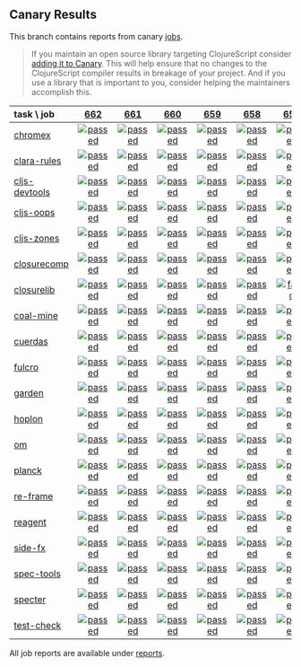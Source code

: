 ## Canary Results

This branch contains reports from canary [jobs](https://github.com/cljs-oss/canary/tree/jobs).

> If you maintain an open source library targeting ClojureScript consider [adding it to Canary](https://github.com/cljs-oss/canary/tree/master#how-to-participate). This will help ensure that no changes to the ClojureScript compiler results in breakage of your project. And if you use a library that is important to you, consider helping the maintainers accomplish this.

[//]: # (begin_overview_table)

| task \ job | <a href="reports/2018/11/11/job-000662-1.10.439-39f47c3" title="job #662 finished on 2018-11-11">662</a> | <a href="reports/2018/11/10/job-000661-1.10.439-39f47c3" title="job #661 finished on 2018-11-10">661</a> | <a href="reports/2018/11/09/job-000660-1.10.440-a7a9733" title="job #660 finished on 2018-11-09">660</a> | <a href="reports/2018/11/09/job-000659-1.10.439-39f47c3" title="job #659 finished on 2018-11-09">659</a> | <a href="reports/2018/11/09/job-000658-1.10.440-f1e0001" title="job #658 finished on 2018-11-09">658</a> | <a href="reports/2018/11/08/job-000657-1.10.439-39f47c3" title="job #657 finished on 2018-11-08">657</a> | <a href="reports/2018/11/07/job-000656-1.10.439-39f47c3" title="job #656 finished on 2018-11-07">656</a> | <a href="reports/2018/11/06/job-000655-1.10.439-39f47c3" title="job #655 finished on 2018-11-06">655</a> | <a href="reports/2018/11/05/job-000654-1.10.440-b21c899" title="job #654 finished on 2018-11-05">654</a> | <a href="reports/2018/11/05/job-000653-1.10.439-39f47c3" title="job #653 finished on 2018-11-05">653</a> |
| :--- | :---: | :---: | :---: | :---: | :---: | :---: | :---: | :---: | :---: | :---: |
| [chromex](https://github.com/binaryage/chromex) | <a href="reports/2018/11/11/job-000662-1.10.439-39f47c3#-chromex"><img title="passed" src="http://box.binaryage.com/s-passed.svg"><a> | <a href="reports/2018/11/10/job-000661-1.10.439-39f47c3#-chromex"><img title="passed" src="http://box.binaryage.com/s-passed.svg"><a> | <a href="reports/2018/11/09/job-000660-1.10.440-a7a9733#-chromex"><img title="passed" src="http://box.binaryage.com/s-passed.svg"><a> | <a href="reports/2018/11/09/job-000659-1.10.439-39f47c3#-chromex"><img title="passed" src="http://box.binaryage.com/s-passed.svg"><a> | <a href="reports/2018/11/09/job-000658-1.10.440-f1e0001#-chromex"><img title="passed" src="http://box.binaryage.com/s-passed.svg"><a> | <a href="reports/2018/11/08/job-000657-1.10.439-39f47c3#-chromex"><img title="passed" src="http://box.binaryage.com/s-passed.svg"><a> | <a href="reports/2018/11/07/job-000656-1.10.439-39f47c3#-chromex"><img title="passed" src="http://box.binaryage.com/s-passed.svg"><a> | <a href="reports/2018/11/06/job-000655-1.10.439-39f47c3#-chromex"><img title="passed" src="http://box.binaryage.com/s-passed.svg"><a> | <a href="reports/2018/11/05/job-000654-1.10.440-b21c899#-chromex"><img title="passed" src="http://box.binaryage.com/s-passed.svg"><a> | <a href="reports/2018/11/05/job-000653-1.10.439-39f47c3#-chromex"><img title="passed" src="http://box.binaryage.com/s-passed.svg"><a> |
| [clara-rules](https://github.com/cerner/clara-rules) | <a href="reports/2018/11/11/job-000662-1.10.439-39f47c3#-clara-rules"><img title="passed" src="http://box.binaryage.com/s-passed.svg"><a> | <a href="reports/2018/11/10/job-000661-1.10.439-39f47c3#-clara-rules"><img title="passed" src="http://box.binaryage.com/s-passed.svg"><a> | <a href="reports/2018/11/09/job-000660-1.10.440-a7a9733#-clara-rules"><img title="passed" src="http://box.binaryage.com/s-passed.svg"><a> | <a href="reports/2018/11/09/job-000659-1.10.439-39f47c3#-clara-rules"><img title="passed" src="http://box.binaryage.com/s-passed.svg"><a> | <a href="reports/2018/11/09/job-000658-1.10.440-f1e0001#-clara-rules"><img title="passed" src="http://box.binaryage.com/s-passed.svg"><a> | <a href="reports/2018/11/08/job-000657-1.10.439-39f47c3#-clara-rules"><img title="passed" src="http://box.binaryage.com/s-passed.svg"><a> | <a href="reports/2018/11/07/job-000656-1.10.439-39f47c3#-clara-rules"><img title="passed" src="http://box.binaryage.com/s-passed.svg"><a> | <a href="reports/2018/11/06/job-000655-1.10.439-39f47c3#-clara-rules"><img title="passed" src="http://box.binaryage.com/s-passed.svg"><a> | <a href="reports/2018/11/05/job-000654-1.10.440-b21c899#-clara-rules"><img title="passed" src="http://box.binaryage.com/s-passed.svg"><a> | <a href="reports/2018/11/05/job-000653-1.10.439-39f47c3#-clara-rules"><img title="passed" src="http://box.binaryage.com/s-passed.svg"><a> |
| [cljs-devtools](https://github.com/binaryage/cljs-devtools) | <a href="reports/2018/11/11/job-000662-1.10.439-39f47c3#-cljs-devtools"><img title="passed" src="http://box.binaryage.com/s-passed.svg"><a> | <a href="reports/2018/11/10/job-000661-1.10.439-39f47c3#-cljs-devtools"><img title="passed" src="http://box.binaryage.com/s-passed.svg"><a> | <a href="reports/2018/11/09/job-000660-1.10.440-a7a9733#-cljs-devtools"><img title="passed" src="http://box.binaryage.com/s-passed.svg"><a> | <a href="reports/2018/11/09/job-000659-1.10.439-39f47c3#-cljs-devtools"><img title="passed" src="http://box.binaryage.com/s-passed.svg"><a> | <a href="reports/2018/11/09/job-000658-1.10.440-f1e0001#-cljs-devtools"><img title="passed" src="http://box.binaryage.com/s-passed.svg"><a> | <a href="reports/2018/11/08/job-000657-1.10.439-39f47c3#-cljs-devtools"><img title="passed" src="http://box.binaryage.com/s-passed.svg"><a> | <a href="reports/2018/11/07/job-000656-1.10.439-39f47c3#-cljs-devtools"><img title="passed" src="http://box.binaryage.com/s-passed.svg"><a> | <a href="reports/2018/11/06/job-000655-1.10.439-39f47c3#-cljs-devtools"><img title="passed" src="http://box.binaryage.com/s-passed.svg"><a> | <a href="reports/2018/11/05/job-000654-1.10.440-b21c899#-cljs-devtools"><img title="passed" src="http://box.binaryage.com/s-passed.svg"><a> | <a href="reports/2018/11/05/job-000653-1.10.439-39f47c3#-cljs-devtools"><img title="passed" src="http://box.binaryage.com/s-passed.svg"><a> |
| [cljs-oops](https://github.com/binaryage/cljs-oops) | <a href="reports/2018/11/11/job-000662-1.10.439-39f47c3#-cljs-oops"><img title="passed" src="http://box.binaryage.com/s-passed.svg"><a> | <a href="reports/2018/11/10/job-000661-1.10.439-39f47c3#-cljs-oops"><img title="passed" src="http://box.binaryage.com/s-passed.svg"><a> | <a href="reports/2018/11/09/job-000660-1.10.440-a7a9733#-cljs-oops"><img title="passed" src="http://box.binaryage.com/s-passed.svg"><a> | <a href="reports/2018/11/09/job-000659-1.10.439-39f47c3#-cljs-oops"><img title="passed" src="http://box.binaryage.com/s-passed.svg"><a> | <a href="reports/2018/11/09/job-000658-1.10.440-f1e0001#-cljs-oops"><img title="passed" src="http://box.binaryage.com/s-passed.svg"><a> | <a href="reports/2018/11/08/job-000657-1.10.439-39f47c3#-cljs-oops"><img title="passed" src="http://box.binaryage.com/s-passed.svg"><a> | <a href="reports/2018/11/07/job-000656-1.10.439-39f47c3#-cljs-oops"><img title="passed" src="http://box.binaryage.com/s-passed.svg"><a> | <a href="reports/2018/11/06/job-000655-1.10.439-39f47c3#-cljs-oops"><img title="passed" src="http://box.binaryage.com/s-passed.svg"><a> | <a href="reports/2018/11/05/job-000654-1.10.440-b21c899#-cljs-oops"><img title="passed" src="http://box.binaryage.com/s-passed.svg"><a> | <a href="reports/2018/11/05/job-000653-1.10.439-39f47c3#-cljs-oops"><img title="passed" src="http://box.binaryage.com/s-passed.svg"><a> |
| [cljs-zones](https://github.com/binaryage/cljs-zones) | <a href="reports/2018/11/11/job-000662-1.10.439-39f47c3#-cljs-zones"><img title="passed" src="http://box.binaryage.com/s-passed.svg"><a> | <a href="reports/2018/11/10/job-000661-1.10.439-39f47c3#-cljs-zones"><img title="passed" src="http://box.binaryage.com/s-passed.svg"><a> | <a href="reports/2018/11/09/job-000660-1.10.440-a7a9733#-cljs-zones"><img title="passed" src="http://box.binaryage.com/s-passed.svg"><a> | <a href="reports/2018/11/09/job-000659-1.10.439-39f47c3#-cljs-zones"><img title="passed" src="http://box.binaryage.com/s-passed.svg"><a> | <a href="reports/2018/11/09/job-000658-1.10.440-f1e0001#-cljs-zones"><img title="passed" src="http://box.binaryage.com/s-passed.svg"><a> | <a href="reports/2018/11/08/job-000657-1.10.439-39f47c3#-cljs-zones"><img title="passed" src="http://box.binaryage.com/s-passed.svg"><a> | <a href="reports/2018/11/07/job-000656-1.10.439-39f47c3#-cljs-zones"><img title="passed" src="http://box.binaryage.com/s-passed.svg"><a> | <a href="reports/2018/11/06/job-000655-1.10.439-39f47c3#-cljs-zones"><img title="passed" src="http://box.binaryage.com/s-passed.svg"><a> | <a href="reports/2018/11/05/job-000654-1.10.440-b21c899#-cljs-zones"><img title="passed" src="http://box.binaryage.com/s-passed.svg"><a> | <a href="reports/2018/11/05/job-000653-1.10.439-39f47c3#-cljs-zones"><img title="passed" src="http://box.binaryage.com/s-passed.svg"><a> |
| [closurecomp](https://github.com/mfikes/closurecomp) | <a href="reports/2018/11/11/job-000662-1.10.439-39f47c3#-closurecomp"><img title="passed" src="http://box.binaryage.com/s-passed.svg"><a> | <a href="reports/2018/11/10/job-000661-1.10.439-39f47c3#-closurecomp"><img title="passed" src="http://box.binaryage.com/s-passed.svg"><a> | <a href="reports/2018/11/09/job-000660-1.10.440-a7a9733#-closurecomp"><img title="passed" src="http://box.binaryage.com/s-passed.svg"><a> | <a href="reports/2018/11/09/job-000659-1.10.439-39f47c3#-closurecomp"><img title="passed" src="http://box.binaryage.com/s-passed.svg"><a> | <a href="reports/2018/11/09/job-000658-1.10.440-f1e0001#-closurecomp"><img title="passed" src="http://box.binaryage.com/s-passed.svg"><a> | <a href="reports/2018/11/08/job-000657-1.10.439-39f47c3#-closurecomp"><img title="passed" src="http://box.binaryage.com/s-passed.svg"><a> | <a href="reports/2018/11/07/job-000656-1.10.439-39f47c3#-closurecomp"><img title="passed" src="http://box.binaryage.com/s-passed.svg"><a> | <a href="reports/2018/11/06/job-000655-1.10.439-39f47c3#-closurecomp"><img title="passed" src="http://box.binaryage.com/s-passed.svg"><a> | <a href="reports/2018/11/05/job-000654-1.10.440-b21c899#-closurecomp"><img title="failed" src="http://box.binaryage.com/s-failed.svg"><a> | <a href="reports/2018/11/05/job-000653-1.10.439-39f47c3#-closurecomp"><img title="passed" src="http://box.binaryage.com/s-passed.svg"><a> |
| [closurelib](https://github.com/mfikes/closurelib) | <a href="reports/2018/11/11/job-000662-1.10.439-39f47c3#-closurelib"><img title="passed" src="http://box.binaryage.com/s-passed.svg"><a> | <a href="reports/2018/11/10/job-000661-1.10.439-39f47c3#-closurelib"><img title="passed" src="http://box.binaryage.com/s-passed.svg"><a> | <a href="reports/2018/11/09/job-000660-1.10.440-a7a9733#-closurelib"><img title="passed" src="http://box.binaryage.com/s-passed.svg"><a> | <a href="reports/2018/11/09/job-000659-1.10.439-39f47c3#-closurelib"><img title="passed" src="http://box.binaryage.com/s-passed.svg"><a> | <a href="reports/2018/11/09/job-000658-1.10.440-f1e0001#-closurelib"><img title="passed" src="http://box.binaryage.com/s-passed.svg"><a> | <a href="reports/2018/11/08/job-000657-1.10.439-39f47c3#-closurelib"><img title="failed" src="http://box.binaryage.com/s-failed.svg"><a> | <a href="reports/2018/11/07/job-000656-1.10.439-39f47c3#-closurelib"><img title="passed" src="http://box.binaryage.com/s-passed.svg"><a> | <a href="reports/2018/11/06/job-000655-1.10.439-39f47c3#-closurelib"><img title="passed" src="http://box.binaryage.com/s-passed.svg"><a> | <a href="reports/2018/11/05/job-000654-1.10.440-b21c899#-closurelib"><img title="passed" src="http://box.binaryage.com/s-passed.svg"><a> | <a href="reports/2018/11/05/job-000653-1.10.439-39f47c3#-closurelib"><img title="passed" src="http://box.binaryage.com/s-passed.svg"><a> |
| [coal-mine](https://github.com/mfikes/coal-mine) | <a href="reports/2018/11/11/job-000662-1.10.439-39f47c3#-coal-mine"><img title="passed" src="http://box.binaryage.com/s-passed.svg"><a> | <a href="reports/2018/11/10/job-000661-1.10.439-39f47c3#-coal-mine"><img title="passed" src="http://box.binaryage.com/s-passed.svg"><a> | <a href="reports/2018/11/09/job-000660-1.10.440-a7a9733#-coal-mine"><img title="passed" src="http://box.binaryage.com/s-passed.svg"><a> | <a href="reports/2018/11/09/job-000659-1.10.439-39f47c3#-coal-mine"><img title="passed" src="http://box.binaryage.com/s-passed.svg"><a> | <a href="reports/2018/11/09/job-000658-1.10.440-f1e0001#-coal-mine"><img title="passed" src="http://box.binaryage.com/s-passed.svg"><a> | <a href="reports/2018/11/08/job-000657-1.10.439-39f47c3#-coal-mine"><img title="passed" src="http://box.binaryage.com/s-passed.svg"><a> | <a href="reports/2018/11/07/job-000656-1.10.439-39f47c3#-coal-mine"><img title="passed" src="http://box.binaryage.com/s-passed.svg"><a> | <a href="reports/2018/11/06/job-000655-1.10.439-39f47c3#-coal-mine"><img title="passed" src="http://box.binaryage.com/s-passed.svg"><a> | <a href="reports/2018/11/05/job-000654-1.10.440-b21c899#-coal-mine"><img title="passed" src="http://box.binaryage.com/s-passed.svg"><a> | <a href="reports/2018/11/05/job-000653-1.10.439-39f47c3#-coal-mine"><img title="passed" src="http://box.binaryage.com/s-passed.svg"><a> |
| [cuerdas](https://github.com/funcool/cuerdas) | <a href="reports/2018/11/11/job-000662-1.10.439-39f47c3#-cuerdas"><img title="passed" src="http://box.binaryage.com/s-passed.svg"><a> | <a href="reports/2018/11/10/job-000661-1.10.439-39f47c3#-cuerdas"><img title="passed" src="http://box.binaryage.com/s-passed.svg"><a> | <a href="reports/2018/11/09/job-000660-1.10.440-a7a9733#-cuerdas"><img title="passed" src="http://box.binaryage.com/s-passed.svg"><a> | <a href="reports/2018/11/09/job-000659-1.10.439-39f47c3#-cuerdas"><img title="passed" src="http://box.binaryage.com/s-passed.svg"><a> | <a href="reports/2018/11/09/job-000658-1.10.440-f1e0001#-cuerdas"><img title="passed" src="http://box.binaryage.com/s-passed.svg"><a> | <a href="reports/2018/11/08/job-000657-1.10.439-39f47c3#-cuerdas"><img title="passed" src="http://box.binaryage.com/s-passed.svg"><a> | <a href="reports/2018/11/07/job-000656-1.10.439-39f47c3#-cuerdas"><img title="passed" src="http://box.binaryage.com/s-passed.svg"><a> | <a href="reports/2018/11/06/job-000655-1.10.439-39f47c3#-cuerdas"><img title="passed" src="http://box.binaryage.com/s-passed.svg"><a> | <a href="reports/2018/11/05/job-000654-1.10.440-b21c899#-cuerdas"><img title="passed" src="http://box.binaryage.com/s-passed.svg"><a> | <a href="reports/2018/11/05/job-000653-1.10.439-39f47c3#-cuerdas"><img title="passed" src="http://box.binaryage.com/s-passed.svg"><a> |
| [fulcro](https://github.com/fulcrologic/fulcro) | <a href="reports/2018/11/11/job-000662-1.10.439-39f47c3#-fulcro"><img title="passed" src="http://box.binaryage.com/s-passed.svg"><a> | <a href="reports/2018/11/10/job-000661-1.10.439-39f47c3#-fulcro"><img title="passed" src="http://box.binaryage.com/s-passed.svg"><a> | <a href="reports/2018/11/09/job-000660-1.10.440-a7a9733#-fulcro"><img title="passed" src="http://box.binaryage.com/s-passed.svg"><a> | <a href="reports/2018/11/09/job-000659-1.10.439-39f47c3#-fulcro"><img title="passed" src="http://box.binaryage.com/s-passed.svg"><a> | <a href="reports/2018/11/09/job-000658-1.10.440-f1e0001#-fulcro"><img title="passed" src="http://box.binaryage.com/s-passed.svg"><a> | <a href="reports/2018/11/08/job-000657-1.10.439-39f47c3#-fulcro"><img title="passed" src="http://box.binaryage.com/s-passed.svg"><a> | <a href="reports/2018/11/07/job-000656-1.10.439-39f47c3#-fulcro"><img title="passed" src="http://box.binaryage.com/s-passed.svg"><a> | <a href="reports/2018/11/06/job-000655-1.10.439-39f47c3#-fulcro"><img title="passed" src="http://box.binaryage.com/s-passed.svg"><a> | <a href="reports/2018/11/05/job-000654-1.10.440-b21c899#-fulcro"><img title="passed" src="http://box.binaryage.com/s-passed.svg"><a> | <a href="reports/2018/11/05/job-000653-1.10.439-39f47c3#-fulcro"><img title="passed" src="http://box.binaryage.com/s-passed.svg"><a> |
| [garden](https://github.com/noprompt/garden) | <a href="reports/2018/11/11/job-000662-1.10.439-39f47c3#-garden"><img title="passed" src="http://box.binaryage.com/s-passed.svg"><a> | <a href="reports/2018/11/10/job-000661-1.10.439-39f47c3#-garden"><img title="passed" src="http://box.binaryage.com/s-passed.svg"><a> | <a href="reports/2018/11/09/job-000660-1.10.440-a7a9733#-garden"><img title="passed" src="http://box.binaryage.com/s-passed.svg"><a> | <a href="reports/2018/11/09/job-000659-1.10.439-39f47c3#-garden"><img title="passed" src="http://box.binaryage.com/s-passed.svg"><a> | <a href="reports/2018/11/09/job-000658-1.10.440-f1e0001#-garden"><img title="passed" src="http://box.binaryage.com/s-passed.svg"><a> | <a href="reports/2018/11/08/job-000657-1.10.439-39f47c3#-garden"><img title="passed" src="http://box.binaryage.com/s-passed.svg"><a> | <a href="reports/2018/11/07/job-000656-1.10.439-39f47c3#-garden"><img title="passed" src="http://box.binaryage.com/s-passed.svg"><a> | <a href="reports/2018/11/06/job-000655-1.10.439-39f47c3#-garden"><img title="passed" src="http://box.binaryage.com/s-passed.svg"><a> | <a href="reports/2018/11/05/job-000654-1.10.440-b21c899#-garden"><img title="passed" src="http://box.binaryage.com/s-passed.svg"><a> | <a href="reports/2018/11/05/job-000653-1.10.439-39f47c3#-garden"><img title="passed" src="http://box.binaryage.com/s-passed.svg"><a> |
| [hoplon](https://github.com/hoplon/hoplon) | <a href="reports/2018/11/11/job-000662-1.10.439-39f47c3#-hoplon"><img title="passed" src="http://box.binaryage.com/s-passed.svg"><a> | <a href="reports/2018/11/10/job-000661-1.10.439-39f47c3#-hoplon"><img title="passed" src="http://box.binaryage.com/s-passed.svg"><a> | <a href="reports/2018/11/09/job-000660-1.10.440-a7a9733#-hoplon"><img title="passed" src="http://box.binaryage.com/s-passed.svg"><a> | <a href="reports/2018/11/09/job-000659-1.10.439-39f47c3#-hoplon"><img title="passed" src="http://box.binaryage.com/s-passed.svg"><a> | <a href="reports/2018/11/09/job-000658-1.10.440-f1e0001#-hoplon"><img title="passed" src="http://box.binaryage.com/s-passed.svg"><a> | <a href="reports/2018/11/08/job-000657-1.10.439-39f47c3#-hoplon"><img title="passed" src="http://box.binaryage.com/s-passed.svg"><a> | <a href="reports/2018/11/07/job-000656-1.10.439-39f47c3#-hoplon"><img title="passed" src="http://box.binaryage.com/s-passed.svg"><a> | <a href="reports/2018/11/06/job-000655-1.10.439-39f47c3#-hoplon"><img title="passed" src="http://box.binaryage.com/s-passed.svg"><a> | <a href="reports/2018/11/05/job-000654-1.10.440-b21c899#-hoplon"><img title="passed" src="http://box.binaryage.com/s-passed.svg"><a> | <a href="reports/2018/11/05/job-000653-1.10.439-39f47c3#-hoplon"><img title="passed" src="http://box.binaryage.com/s-passed.svg"><a> |
| [om](https://github.com/omcljs/om) | <a href="reports/2018/11/11/job-000662-1.10.439-39f47c3#-om"><img title="passed" src="http://box.binaryage.com/s-passed.svg"><a> | <a href="reports/2018/11/10/job-000661-1.10.439-39f47c3#-om"><img title="passed" src="http://box.binaryage.com/s-passed.svg"><a> | <a href="reports/2018/11/09/job-000660-1.10.440-a7a9733#-om"><img title="passed" src="http://box.binaryage.com/s-passed.svg"><a> | <a href="reports/2018/11/09/job-000659-1.10.439-39f47c3#-om"><img title="passed" src="http://box.binaryage.com/s-passed.svg"><a> | <a href="reports/2018/11/09/job-000658-1.10.440-f1e0001#-om"><img title="passed" src="http://box.binaryage.com/s-passed.svg"><a> | <a href="reports/2018/11/08/job-000657-1.10.439-39f47c3#-om"><img title="passed" src="http://box.binaryage.com/s-passed.svg"><a> | <a href="reports/2018/11/07/job-000656-1.10.439-39f47c3#-om"><img title="passed" src="http://box.binaryage.com/s-passed.svg"><a> | <a href="reports/2018/11/06/job-000655-1.10.439-39f47c3#-om"><img title="passed" src="http://box.binaryage.com/s-passed.svg"><a> | <a href="reports/2018/11/05/job-000654-1.10.440-b21c899#-om"><img title="passed" src="http://box.binaryage.com/s-passed.svg"><a> | <a href="reports/2018/11/05/job-000653-1.10.439-39f47c3#-om"><img title="passed" src="http://box.binaryage.com/s-passed.svg"><a> |
| [planck](https://github.com/planck-repl/planck) | <a href="reports/2018/11/11/job-000662-1.10.439-39f47c3#-planck"><img title="passed" src="http://box.binaryage.com/s-passed.svg"><a> | <a href="reports/2018/11/10/job-000661-1.10.439-39f47c3#-planck"><img title="passed" src="http://box.binaryage.com/s-passed.svg"><a> | <a href="reports/2018/11/09/job-000660-1.10.440-a7a9733#-planck"><img title="passed" src="http://box.binaryage.com/s-passed.svg"><a> | <a href="reports/2018/11/09/job-000659-1.10.439-39f47c3#-planck"><img title="passed" src="http://box.binaryage.com/s-passed.svg"><a> | <a href="reports/2018/11/09/job-000658-1.10.440-f1e0001#-planck"><img title="passed" src="http://box.binaryage.com/s-passed.svg"><a> | <a href="reports/2018/11/08/job-000657-1.10.439-39f47c3#-planck"><img title="passed" src="http://box.binaryage.com/s-passed.svg"><a> | <a href="reports/2018/11/07/job-000656-1.10.439-39f47c3#-planck"><img title="passed" src="http://box.binaryage.com/s-passed.svg"><a> | <a href="reports/2018/11/06/job-000655-1.10.439-39f47c3#-planck"><img title="passed" src="http://box.binaryage.com/s-passed.svg"><a> | <a href="reports/2018/11/05/job-000654-1.10.440-b21c899#-planck"><img title="passed" src="http://box.binaryage.com/s-passed.svg"><a> | <a href="reports/2018/11/05/job-000653-1.10.439-39f47c3#-planck"><img title="passed" src="http://box.binaryage.com/s-passed.svg"><a> |
| [re-frame](https://github.com/Day8/re-frame) | <a href="reports/2018/11/11/job-000662-1.10.439-39f47c3#-re-frame"><img title="passed" src="http://box.binaryage.com/s-passed.svg"><a> | <a href="reports/2018/11/10/job-000661-1.10.439-39f47c3#-re-frame"><img title="passed" src="http://box.binaryage.com/s-passed.svg"><a> | <a href="reports/2018/11/09/job-000660-1.10.440-a7a9733#-re-frame"><img title="passed" src="http://box.binaryage.com/s-passed.svg"><a> | <a href="reports/2018/11/09/job-000659-1.10.439-39f47c3#-re-frame"><img title="passed" src="http://box.binaryage.com/s-passed.svg"><a> | <a href="reports/2018/11/09/job-000658-1.10.440-f1e0001#-re-frame"><img title="passed" src="http://box.binaryage.com/s-passed.svg"><a> | <a href="reports/2018/11/08/job-000657-1.10.439-39f47c3#-re-frame"><img title="passed" src="http://box.binaryage.com/s-passed.svg"><a> | <a href="reports/2018/11/07/job-000656-1.10.439-39f47c3#-re-frame"><img title="passed" src="http://box.binaryage.com/s-passed.svg"><a> | <a href="reports/2018/11/06/job-000655-1.10.439-39f47c3#-re-frame"><img title="passed" src="http://box.binaryage.com/s-passed.svg"><a> | <a href="reports/2018/11/05/job-000654-1.10.440-b21c899#-re-frame"><img title="passed" src="http://box.binaryage.com/s-passed.svg"><a> | <a href="reports/2018/11/05/job-000653-1.10.439-39f47c3#-re-frame"><img title="passed" src="http://box.binaryage.com/s-passed.svg"><a> |
| [reagent](https://github.com/reagent-project/reagent) | <a href="reports/2018/11/11/job-000662-1.10.439-39f47c3#-reagent"><img title="passed" src="http://box.binaryage.com/s-passed.svg"><a> | <a href="reports/2018/11/10/job-000661-1.10.439-39f47c3#-reagent"><img title="passed" src="http://box.binaryage.com/s-passed.svg"><a> | <a href="reports/2018/11/09/job-000660-1.10.440-a7a9733#-reagent"><img title="passed" src="http://box.binaryage.com/s-passed.svg"><a> | <a href="reports/2018/11/09/job-000659-1.10.439-39f47c3#-reagent"><img title="passed" src="http://box.binaryage.com/s-passed.svg"><a> | <a href="reports/2018/11/09/job-000658-1.10.440-f1e0001#-reagent"><img title="passed" src="http://box.binaryage.com/s-passed.svg"><a> | <a href="reports/2018/11/08/job-000657-1.10.439-39f47c3#-reagent"><img title="passed" src="http://box.binaryage.com/s-passed.svg"><a> | <a href="reports/2018/11/07/job-000656-1.10.439-39f47c3#-reagent"><img title="passed" src="http://box.binaryage.com/s-passed.svg"><a> | <a href="reports/2018/11/06/job-000655-1.10.439-39f47c3#-reagent"><img title="passed" src="http://box.binaryage.com/s-passed.svg"><a> | <a href="reports/2018/11/05/job-000654-1.10.440-b21c899#-reagent"><img title="passed" src="http://box.binaryage.com/s-passed.svg"><a> | <a href="reports/2018/11/05/job-000653-1.10.439-39f47c3#-reagent"><img title="passed" src="http://box.binaryage.com/s-passed.svg"><a> |
| [side-fx](https://github.com/cljsrn/side-fx) | <a href="reports/2018/11/11/job-000662-1.10.439-39f47c3#-side-fx"><img title="passed" src="http://box.binaryage.com/s-passed.svg"><a> | <a href="reports/2018/11/10/job-000661-1.10.439-39f47c3#-side-fx"><img title="passed" src="http://box.binaryage.com/s-passed.svg"><a> | <a href="reports/2018/11/09/job-000660-1.10.440-a7a9733#-side-fx"><img title="passed" src="http://box.binaryage.com/s-passed.svg"><a> | <a href="reports/2018/11/09/job-000659-1.10.439-39f47c3#-side-fx"><img title="passed" src="http://box.binaryage.com/s-passed.svg"><a> | <a href="reports/2018/11/09/job-000658-1.10.440-f1e0001#-side-fx"><img title="passed" src="http://box.binaryage.com/s-passed.svg"><a> | <a href="reports/2018/11/08/job-000657-1.10.439-39f47c3#-side-fx"><img title="passed" src="http://box.binaryage.com/s-passed.svg"><a> | <a href="reports/2018/11/07/job-000656-1.10.439-39f47c3#-side-fx"><img title="passed" src="http://box.binaryage.com/s-passed.svg"><a> | <a href="reports/2018/11/06/job-000655-1.10.439-39f47c3#-side-fx"><img title="passed" src="http://box.binaryage.com/s-passed.svg"><a> | <a href="reports/2018/11/05/job-000654-1.10.440-b21c899#-side-fx"><img title="passed" src="http://box.binaryage.com/s-passed.svg"><a> | <a href="reports/2018/11/05/job-000653-1.10.439-39f47c3#-side-fx"><img title="passed" src="http://box.binaryage.com/s-passed.svg"><a> |
| [spec-tools](https://github.com/metosin/spec-tools) | <a href="reports/2018/11/11/job-000662-1.10.439-39f47c3#-spec-tools"><img title="passed" src="http://box.binaryage.com/s-passed.svg"><a> | <a href="reports/2018/11/10/job-000661-1.10.439-39f47c3#-spec-tools"><img title="passed" src="http://box.binaryage.com/s-passed.svg"><a> | <a href="reports/2018/11/09/job-000660-1.10.440-a7a9733#-spec-tools"><img title="passed" src="http://box.binaryage.com/s-passed.svg"><a> | <a href="reports/2018/11/09/job-000659-1.10.439-39f47c3#-spec-tools"><img title="passed" src="http://box.binaryage.com/s-passed.svg"><a> | <a href="reports/2018/11/09/job-000658-1.10.440-f1e0001#-spec-tools"><img title="passed" src="http://box.binaryage.com/s-passed.svg"><a> | <a href="reports/2018/11/08/job-000657-1.10.439-39f47c3#-spec-tools"><img title="passed" src="http://box.binaryage.com/s-passed.svg"><a> | <a href="reports/2018/11/07/job-000656-1.10.439-39f47c3#-spec-tools"><img title="passed" src="http://box.binaryage.com/s-passed.svg"><a> | <a href="reports/2018/11/06/job-000655-1.10.439-39f47c3#-spec-tools"><img title="passed" src="http://box.binaryage.com/s-passed.svg"><a> | <a href="reports/2018/11/05/job-000654-1.10.440-b21c899#-spec-tools"><img title="passed" src="http://box.binaryage.com/s-passed.svg"><a> | <a href="reports/2018/11/05/job-000653-1.10.439-39f47c3#-spec-tools"><img title="passed" src="http://box.binaryage.com/s-passed.svg"><a> |
| [specter](https://github.com/nathanmarz/specter) | <a href="reports/2018/11/11/job-000662-1.10.439-39f47c3#-specter"><img title="passed" src="http://box.binaryage.com/s-passed.svg"><a> | <a href="reports/2018/11/10/job-000661-1.10.439-39f47c3#-specter"><img title="passed" src="http://box.binaryage.com/s-passed.svg"><a> | <a href="reports/2018/11/09/job-000660-1.10.440-a7a9733#-specter"><img title="passed" src="http://box.binaryage.com/s-passed.svg"><a> | <a href="reports/2018/11/09/job-000659-1.10.439-39f47c3#-specter"><img title="passed" src="http://box.binaryage.com/s-passed.svg"><a> | <a href="reports/2018/11/09/job-000658-1.10.440-f1e0001#-specter"><img title="passed" src="http://box.binaryage.com/s-passed.svg"><a> | <a href="reports/2018/11/08/job-000657-1.10.439-39f47c3#-specter"><img title="passed" src="http://box.binaryage.com/s-passed.svg"><a> | <a href="reports/2018/11/07/job-000656-1.10.439-39f47c3#-specter"><img title="passed" src="http://box.binaryage.com/s-passed.svg"><a> | <a href="reports/2018/11/06/job-000655-1.10.439-39f47c3#-specter"><img title="passed" src="http://box.binaryage.com/s-passed.svg"><a> | <a href="reports/2018/11/05/job-000654-1.10.440-b21c899#-specter"><img title="passed" src="http://box.binaryage.com/s-passed.svg"><a> | <a href="reports/2018/11/05/job-000653-1.10.439-39f47c3#-specter"><img title="passed" src="http://box.binaryage.com/s-passed.svg"><a> |
| [test-check](https://github.com/clojure/test.check) | <a href="reports/2018/11/11/job-000662-1.10.439-39f47c3#-test-check"><img title="passed" src="http://box.binaryage.com/s-passed.svg"><a> | <a href="reports/2018/11/10/job-000661-1.10.439-39f47c3#-test-check"><img title="passed" src="http://box.binaryage.com/s-passed.svg"><a> | <a href="reports/2018/11/09/job-000660-1.10.440-a7a9733#-test-check"><img title="passed" src="http://box.binaryage.com/s-passed.svg"><a> | <a href="reports/2018/11/09/job-000659-1.10.439-39f47c3#-test-check"><img title="passed" src="http://box.binaryage.com/s-passed.svg"><a> | <a href="reports/2018/11/09/job-000658-1.10.440-f1e0001#-test-check"><img title="passed" src="http://box.binaryage.com/s-passed.svg"><a> | <a href="reports/2018/11/08/job-000657-1.10.439-39f47c3#-test-check"><img title="passed" src="http://box.binaryage.com/s-passed.svg"><a> | <a href="reports/2018/11/07/job-000656-1.10.439-39f47c3#-test-check"><img title="passed" src="http://box.binaryage.com/s-passed.svg"><a> | <a href="reports/2018/11/06/job-000655-1.10.439-39f47c3#-test-check"><img title="passed" src="http://box.binaryage.com/s-passed.svg"><a> | <a href="reports/2018/11/05/job-000654-1.10.440-b21c899#-test-check"><img title="passed" src="http://box.binaryage.com/s-passed.svg"><a> | <a href="reports/2018/11/05/job-000653-1.10.439-39f47c3#-test-check"><img title="passed" src="http://box.binaryage.com/s-passed.svg"><a> |

[//]: # (end_overview_table)

All job reports are available under [reports](reports).
